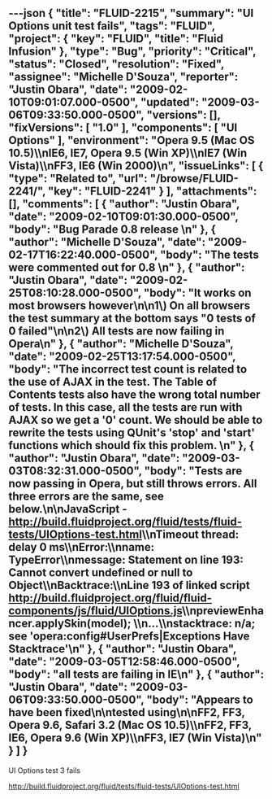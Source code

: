 ---json
{
  "title": "FLUID-2215",
  "summary": "UI Options unit test fails",
  "tags": "FLUID",
  "project": {
    "key": "FLUID",
    "title": "Fluid Infusion"
  },
  "type": "Bug",
  "priority": "Critical",
  "status": "Closed",
  "resolution": "Fixed",
  "assignee": "Michelle D'Souza",
  "reporter": "Justin Obara",
  "date": "2009-02-10T09:01:07.000-0500",
  "updated": "2009-03-06T09:33:50.000-0500",
  "versions": [],
  "fixVersions": [
    "1.0"
  ],
  "components": [
    "UI Options"
  ],
  "environment": "Opera 9.5 (Mac OS 10.5)\\\nIE6, IE7, Opera 9.5 (Win XP)\\\nIE7 (Win Vista)\\\nFF3, IE6 (Win 2000)\n",
  "issueLinks": [
    {
      "type": "Related to",
      "url": "/browse/FLUID-2241/",
      "key": "FLUID-2241"
    }
  ],
  "attachments": [],
  "comments": [
    {
      "author": "Justin Obara",
      "date": "2009-02-10T09:01:30.000-0500",
      "body": "Bug Parade 0.8 release&#x20;\n"
    },
    {
      "author": "Michelle D'Souza",
      "date": "2009-02-17T16:22:40.000-0500",
      "body": "The tests were commented out for 0.8&#x20;\n"
    },
    {
      "author": "Justin Obara",
      "date": "2009-02-25T08:10:28.000-0500",
      "body": "It works on most browsers however\n\n1\\) On all browsers the test summary at the bottom says \"0 tests of 0 failed\"\n\n2\\) All tests are now failing in Opera\n"
    },
    {
      "author": "Michelle D'Souza",
      "date": "2009-02-25T13:17:54.000-0500",
      "body": "The incorrect test count is related to the use of AJAX in the test. The Table of Contents tests also have the wrong total number of tests. In this case, all the tests are run with AJAX so we get a '0' count. We should be able to rewrite the tests using QUnit's 'stop' and 'start' functions which should fix this problem.&#x20;\n"
    },
    {
      "author": "Justin Obara",
      "date": "2009-03-03T08:32:31.000-0500",
      "body": "Tests are now passing in Opera, but still throws errors. All three errors are the same, see below.\n\nJavaScript - <http://build.fluidproject.org/fluid/tests/fluid-tests/UIOptions-test.html>\\\nTimeout thread: delay 0 ms\\\nError:\\\nname: TypeError\\\nmessage: Statement on line 193: Cannot convert undefined or null to Object\\\nBacktrace:\\\nLine 193 of linked script <http://build.fluidproject.org/fluid/fluid-components/js/fluid/UIOptions.js>\\\npreviewEnhancer.applySkin(model); \\\n...\\\nstacktrace: n/a; see 'opera:config#UserPrefs|Exceptions Have Stacktrace'\n"
    },
    {
      "author": "Justin Obara",
      "date": "2009-03-05T12:58:46.000-0500",
      "body": "all tests are failing in IE\n"
    },
    {
      "author": "Justin Obara",
      "date": "2009-03-06T09:33:50.000-0500",
      "body": "Appears to have been fixed\n\ntested using\n\nFF2, FF3, Opera 9.6, Safari 3.2 (Mac OS 10.5)\\\nFF2, FF3, IE6, Opera 9.6 (Win XP)\\\nFF3, IE7 (Win Vista)\n"
    }
  ]
}
---
UI Options test 3 fails

<http://build.fluidproject.org/fluid/tests/fluid-tests/UIOptions-test.html>

        